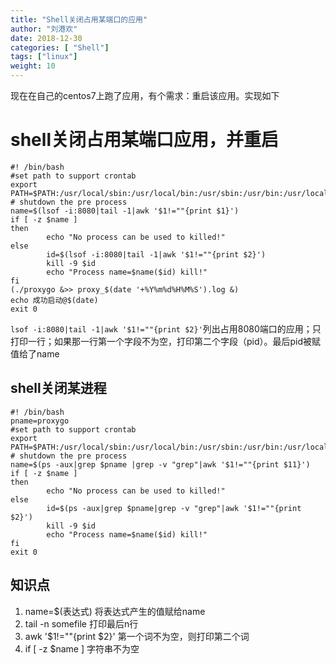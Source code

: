 ```yaml
---
title: "Shell关闭占用某端口的应用"
author: "刘港欢"
date: 2018-12-30
categories: [ "Shell"]
tags: ["linux"]
weight: 10
---
```


现在在自己的centos7上跑了应用，有个需求：重启该应用。实现如下 <!--more-->

# shell关闭占用某端口应用，并重启

```
#! /bin/bash
#set path to support crontab
export PATH=$PATH:/usr/local/sbin:/usr/local/bin:/usr/sbin:/usr/bin:/usr/local/go/bin:/root/bin
# shutdown the pre process
name=$(lsof -i:8080|tail -1|awk '$1!=""{print $1}')
if [ -z $name ]
then
        echo "No process can be used to killed!"
else
        id=$(lsof -i:8080|tail -1|awk '$1!=""{print $2}')
        kill -9 $id
        echo "Process name=$name($id) kill!"
fi
(./proxygo &>> proxy_$(date '+%Y%m%d%H%M%S').log &)
echo 成功启动@$(date)
exit 0

```

`lsof -i:8080|tail -1|awk '$1!=""{print $2}'`列出占用8080端口的应用；只打印一行；如果那一行第一个字段不为空，打印第二个字段（pid）。最后pid被赋值给了name

## shell关闭某进程

```shell
#! /bin/bash
pname=proxygo
#set path to support crontab
export PATH=$PATH:/usr/local/sbin:/usr/local/bin:/usr/sbin:/usr/bin:/usr/local/go/bin:/root/bin
# shutdown the pre process
name=$(ps -aux|grep $pname |grep -v "grep"|awk '$1!=""{print $11}')
if [ -z $name ]
then
        echo "No process can be used to killed!"
else
        id=$(ps -aux|grep $pname|grep -v "grep"|awk '$1!=""{print $2}')
        kill -9 $id
        echo "Process name=$name($id) kill!"
fi
exit 0
```

## 知识点

1. name=$(表达式) 将表达式产生的值赋给name
2. tail -n somefile 打印最后n行
3. awk '$1!=""{print $2}'  第一个词不为空，则打印第二个词
4. if [ -z $name ]  字符串不为空
